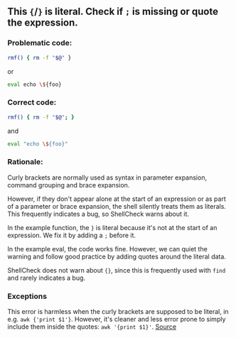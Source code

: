 ## This `{`/`}` is literal. Check if `;` is missing or quote the expression.

### Problematic code:

```sh
rmf() { rm -f "$@" }
```

or

```sh
eval echo \${foo}
```

### Correct code:

```sh
rmf() { rm -f "$@"; }
```

and

```sh
eval "echo \${foo}"
```

### Rationale:

Curly brackets are normally used as syntax in parameter expansion, command grouping and brace expansion.

However, if they don't appear alone at the start of an expression or as part of a parameter or brace expansion, the shell silently treats them as literals. This frequently indicates a bug, so ShellCheck warns about it.

In the example function, the `}` is literal because it's not at the start of an expression. We fix it by adding a `;` before it.

In the example eval, the code works fine. However, we can quiet the warning and follow good practice by adding quotes around the literal data.

ShellCheck does not warn about `{}`, since this is frequently used with `find` and rarely indicates a bug.

### Exceptions

This error is harmless when the curly brackets are supposed to be literal, in e.g. `awk {'print $1'}`. However, it's cleaner and less error prone to simply include them inside the quotes: `awk '{print $1}'`.
[Source](https://github.com/koalaman/shellcheck/wiki/SC1083)

